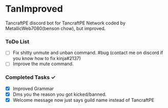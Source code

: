 # TanImproved
TancraftPE discord bot for TancraftPE Network coded by MetallicWeb7080(benson chow), but improved.

### ToDo List
- [ ] Fix shitty unmute and unban command. #bug (contact me on discord if you know how to fix kinja#2137)
- [ ] Improve the mute command.

### Completed Tasks ✓
- [x] Improved Grammar  
- [x] Dms you the reason you got kicked/banned.
- [x] Welcome message now just says guild name instead of TancraftPE
